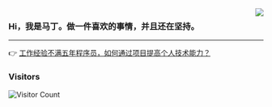 <img align="right" src="https://oss.open8gu.com/open8gu-gzh_5.png" />




### Hi，我是马丁。做一件喜欢的事情，并且还在坚持。

---

👉 [工作经验不满五年程序员，如何通过项目提高个人技术能力？](https://nageoffer.com)


### Visitors

![Visitor Count](https://profile-counter.glitch.me/acmenlt/count.svg)
